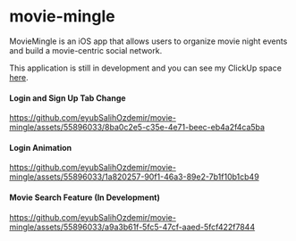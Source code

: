 # movie-mingle
MovieMingle is an iOS app that allows users to organize movie night events and build a movie-centric social network.

This application is still in development and you can see my ClickUp space [here](https://sharing.clickup.com/9009183505/l/h/6-900901947619-1/e24c86ed7b7c5d2).

#### Login and Sign Up Tab Change
https://github.com/eyubSalihOzdemir/movie-mingle/assets/55896033/8ba0c2e5-c35e-4e71-beec-eb4a2f4ca5ba

#### Login Animation
https://github.com/eyubSalihOzdemir/movie-mingle/assets/55896033/1a820257-90f1-46a3-89e2-7b1f10b1cb49

#### Movie Search Feature (In Development)
https://github.com/eyubSalihOzdemir/movie-mingle/assets/55896033/a9a3b61f-5fc5-47cf-aaed-5fcf422f7844
